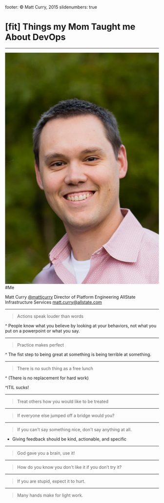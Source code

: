 footer: © Matt Curry, 2015
slidenumbers: true

# [fit] Things my Mom Taught me About DevOps

---


![left](../common/images/mattjcurry.jpg)
#Me

Matt Curry [@mattjcurry](http://twitter.com/mattjcurry)
Director of Platform Engineering
AllState Infrastructure Services
[matt.curry@allstate.com](mailto:matt.curry@allstate.com)

---

> Actions speak louder than words
     
^ People know what you believe by looking at your behaviors, not what you put on a powerpoint or what you say.

---

> Practice makes perfect

^ The fist step to being great at something is being terrible at something.

---

> There is no such thing as a free lunch 

^ (There is no replacement for hard work)

^ITIL sucks!

---

> Treat others how you would like to be treated

---

> If everyone else jumped off a bridge would you?

---

> If you can't say something nice, don't say anything at all.
     
- Giving feedback should be kind, actionable, and specific

---

> God gave you a brain, use it!

---

> How do you know you don't like it if you don’t try it?

---

> If you are stupid, expect it to hurt.

---

> Many hands make for light work.
